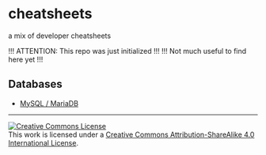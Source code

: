 # cheatsheets
a mix of developer cheatsheets

!!! ATTENTION: This repo was just initialized !!!
!!! Not much useful to find here yet !!!

## Databases

- [MySQL / MariaDB](mysql/README.md)

-------

<a rel="license" href="http://creativecommons.org/licenses/by-sa/4.0/"><img alt="Creative Commons License" style="border-width:0" src="https://i.creativecommons.org/l/by-sa/4.0/88x31.png" /></a><br />This work is licensed under a <a rel="license" href="http://creativecommons.org/licenses/by-sa/4.0/">Creative Commons Attribution-ShareAlike 4.0 International License</a>.